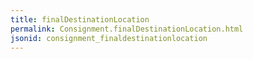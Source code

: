 ```yaml
---
title: finalDestinationLocation
permalink: Consignment.finalDestinationLocation.html
jsonid: consignment_finaldestinationlocation
---
```

